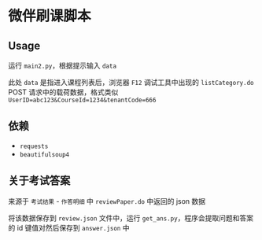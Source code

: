 # 微伴刷课脚本

## Usage

运行 `main2.py`，根据提示输入 `data`

此处 `data` 是指进入课程列表后，浏览器 `F12` 调试工具中出现的 `listCategory.do` POST 请求中的载荷数据，格式类似 `UserID=abc123&CourseId=1234&tenantCode=666`

## 依赖

- `requests`
- `beautifulsoup4`

## 关于考试答案

来源于 `考试结果` - `作答明细` 中 `reviewPaper.do` 中返回的 json 数据

将该数据保存到 `review.json` 文件中，运行 `get_ans.py`，程序会提取问题和答案的 id 键值对然后保存到 `answer.json` 中
